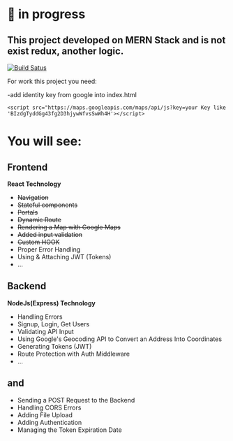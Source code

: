 # **🚀️  in progress**

## This project developed on MERN Stack and is not exist redux, another logic.

[![Build Satus](https://travis-ci.org/joemccann/dillinger.svg?branch=master)](https://github.com/LabelMinsk/placesMERN)

For work this project you need:

-add identity key from google into index.html

```
<script src="https://maps.googleapis.com/maps/api/js?key=your Key like 'BIzdgTyddGg43fg2D3hjywWfvsSwWh4H'></script>
```

# You will see:

## Frontend

**React Technology**

- ~~Navigation~~
- ~~Stateful components~~
- ~~Portals~~
- ~~Dynamic Route~~
- ~~Rendering a Map with Google Maps~~
- ~~Added input validation~~
- ~~Custom HOOK~~
- Proper Error Handling
- Using & Attaching JWT (Tokens)
- ...

## Backend

**NodeJs(Express) Technology**

- Handling Errors
- Signup, Login, Get Users
- Validating API Input
- Using Google's Geocoding API to Convert an Address Into Coordinates
- Generating Tokens (JWT)
- Route Protection with Auth Middleware
- ...

## and

- Sending a POST Request to the Backend
- Handling CORS Errors
- Adding File Upload
- Adding Authentication
- Managing the Token Expiration Date
